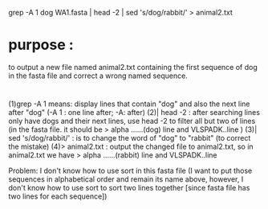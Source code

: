 grep -A 1 dog WA1.fasta | head -2 | sed 's/dog/rabbit/' > animal2.txt

# purpose : 
to output a new file named animal2.txt containing the first sequence of dog in the fasta file and correct a wrong named sequence.


#
(1)grep -A 1 means: display lines that contain "dog" and also the next line after "dog" (-A 1 : one line after; -A: after)
 (2)| head -2 : after searching lines only have dogs and their next lines, use head -2 to filter all but two of lines (in the fasta file. it should be > alpha ......(dog) line and VLSPADK..line )
 (3)| sed 's/dog/rabbit/' : is to change the word of "dog" to "rabbit" (to correct the mistake)
 (4)> animal2.txt : output the changed file to animal2.txt, so in animal2.txt we have > alpha ......(rabbit) line and VLSPADK..line
 
 Problem:
 I don't know how to use sort in this fasta file (I want to put those sequences in alphabetical order and remain its name above, however, I don't know how to use sort to sort two lines together [since fasta file has two lines for each sequence])
 
